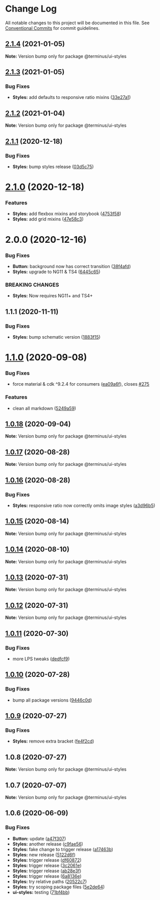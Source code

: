 # Change Log

All notable changes to this project will be documented in this file.
See [Conventional Commits](https://conventionalcommits.org) for commit guidelines.

## [2.1.4](https://github.com/GetTerminus/terminus-oss/compare/@terminus/ui-styles@2.1.3...@terminus/ui-styles@2.1.4) (2021-01-05)

**Note:** Version bump only for package @terminus/ui-styles





## [2.1.3](https://github.com/GetTerminus/terminus-oss/compare/@terminus/ui-styles@2.1.2...@terminus/ui-styles@2.1.3) (2021-01-05)


### Bug Fixes

* **Styles:** add defaults to responsive ratio mixins ([33e27a1](https://github.com/GetTerminus/terminus-oss/commit/33e27a14369b944b64de365033769807d1bd1eba))





## [2.1.2](https://github.com/GetTerminus/terminus-oss/compare/@terminus/ui-styles@2.1.1...@terminus/ui-styles@2.1.2) (2021-01-04)

**Note:** Version bump only for package @terminus/ui-styles





## [2.1.1](https://github.com/GetTerminus/terminus-oss/compare/@terminus/ui-styles@2.1.0...@terminus/ui-styles@2.1.1) (2020-12-18)


### Bug Fixes

* **Styles:** bump styles release ([03d5c75](https://github.com/GetTerminus/terminus-oss/commit/03d5c7597bc3f284dd7fb73e48b27187efed71d3))





# [2.1.0](https://github.com/GetTerminus/terminus-oss/compare/@terminus/ui-styles@2.0.0...@terminus/ui-styles@2.1.0) (2020-12-18)


### Features

* **Styles:** add flexbox mixins and storybook ([4753f58](https://github.com/GetTerminus/terminus-oss/commit/4753f58f848e944b8481c97334c21b6e8d211d6c))
* **Styles:** add grid mixins ([47e58c3](https://github.com/GetTerminus/terminus-oss/commit/47e58c3bca4a177f6bdcfbe22d46f3d7600faebb))





# 2.0.0 (2020-12-16)


### Bug Fixes

* **Button:** background now has correct transition ([38f4afd](https://github.com/GetTerminus/terminus-oss/commit/38f4afd779813eab15ceea23b760ff5e6940c7bc))
* **Styles:** upgrade to NG11 & TS4 ([6445c65](https://github.com/GetTerminus/terminus-oss/commit/6445c65a6cf9ff9b7e0817dc156333be170de2e1))


### BREAKING CHANGES

* **Styles:** Now requires NG11+ and TS4+





## 1.1.1 (2020-11-11)


### Bug Fixes

* **Styles:** bump schematic version ([1883f15](https://github.com/GetTerminus/terminus-oss/commit/1883f1535613f6a1a372f95070dcd0c4dd326ae6))





# [1.1.0](https://github.com/GetTerminus/terminus-oss/compare/@terminus/ui-styles@1.0.18...@terminus/ui-styles@1.1.0) (2020-09-08)


### Bug Fixes

* force material & cdk ^9.2.4 for consumers ([ea09a6f](https://github.com/GetTerminus/terminus-oss/commit/ea09a6ff88a1ea239fe0e24cb011abfb3ffc8908)), closes [#275](https://github.com/GetTerminus/terminus-oss/issues/275)


### Features

* clean all markdown ([5249a59](https://github.com/GetTerminus/terminus-oss/commit/5249a59486be63b6d9a0be7a801defb9b6adcedc))





## [1.0.18](https://github.com/GetTerminus/terminus-oss/compare/@terminus/ui-styles@1.0.17...@terminus/ui-styles@1.0.18) (2020-09-04)

**Note:** Version bump only for package @terminus/ui-styles





## [1.0.17](https://github.com/GetTerminus/terminus-oss/compare/@terminus/ui-styles@1.0.16...@terminus/ui-styles@1.0.17) (2020-08-28)

**Note:** Version bump only for package @terminus/ui-styles

## [1.0.16](https://github.com/GetTerminus/terminus-oss/compare/@terminus/ui-styles@1.0.15...@terminus/ui-styles@1.0.16) (2020-08-28)

### Bug Fixes

* **Styles:** responsive ratio now correctly omits image styles ([a3d96b5](https://github.com/GetTerminus/terminus-oss/commit/a3d96b5745e3f5f8b76ab70a44fdc8388f7212cc))

## [1.0.15](https://github.com/GetTerminus/terminus-oss/compare/@terminus/ui-styles@1.0.14...@terminus/ui-styles@1.0.15) (2020-08-14)

**Note:** Version bump only for package @terminus/ui-styles

## [1.0.14](https://github.com/GetTerminus/terminus-oss/compare/@terminus/ui-styles@1.0.13...@terminus/ui-styles@1.0.14) (2020-08-10)

**Note:** Version bump only for package @terminus/ui-styles

## [1.0.13](https://github.com/GetTerminus/terminus-oss/compare/@terminus/ui-styles@1.0.12...@terminus/ui-styles@1.0.13) (2020-07-31)

**Note:** Version bump only for package @terminus/ui-styles

## [1.0.12](https://github.com/GetTerminus/terminus-oss/compare/@terminus/ui-styles@1.0.11...@terminus/ui-styles@1.0.12) (2020-07-31)

**Note:** Version bump only for package @terminus/ui-styles

## [1.0.11](https://github.com/GetTerminus/terminus-oss/compare/@terminus/ui-styles@1.0.10...@terminus/ui-styles@1.0.11) (2020-07-30)

### Bug Fixes

* more LPS tweaks ([dedfcf9](https://github.com/GetTerminus/terminus-oss/commit/dedfcf947e3bcd33041b388ccab9bcc5bf273f51))

## [1.0.10](https://github.com/GetTerminus/terminus-oss/compare/@terminus/ui-styles@1.0.9...@terminus/ui-styles@1.0.10) (2020-07-28)

### Bug Fixes

* bump all package versions ([9446c0d](https://github.com/GetTerminus/terminus-oss/commit/9446c0d5cde3bd693cfba7cabbfd2db443a47b00))

## [1.0.9](https://github.com/GetTerminus/terminus-oss/compare/@terminus/ui-styles@1.0.8...@terminus/ui-styles@1.0.9) (2020-07-27)

### Bug Fixes

* **Styles:** remove extra bracket ([fe4f2cd](https://github.com/GetTerminus/terminus-oss/commit/fe4f2cd13b71cd0839f584614e9140e4fccbe835))

## 1.0.8 (2020-07-27)

**Note:** Version bump only for package @terminus/ui-styles

## 1.0.7 (2020-07-07)

**Note:** Version bump only for package @terminus/ui-styles

## 1.0.6 (2020-06-09)

### Bug Fixes

* **Button:** update ([a47f307](https://github.com/GetTerminus/terminus-oss/commit/a47f30757b9216d6ee76788c117e76eacf5289e5))
* **Styles:** another release ([c9fae56](https://github.com/GetTerminus/terminus-oss/commit/c9fae56488ed6d7111c416ecbf68aab29c0a5f45))
* **Styles:** fake change to trigger release ([a17463b](https://github.com/GetTerminus/terminus-oss/commit/a17463b0a03a6d7418b95b35da4a15e1d597df4f))
* **Styles:** new release ([5122d6f](https://github.com/GetTerminus/terminus-oss/commit/5122d6f08695d16e29d46a2cedda40ef284fe156))
* **Styles:** trigger release ([df60872](https://github.com/GetTerminus/terminus-oss/commit/df60872a56f9d6fc931e2fa04d7bed67b51f52ca))
* **Styles:** trigger release ([3c2061e](https://github.com/GetTerminus/terminus-oss/commit/3c2061e2b8214071f6b4b4a69f6948c47f7b6880))
* **Styles:** trigger release ([ab28e3f](https://github.com/GetTerminus/terminus-oss/commit/ab28e3f214dc4b538889fb710fa05e769555778f))
* **Styles:** trigger release ([6a8136e](https://github.com/GetTerminus/terminus-oss/commit/6a8136ef01fe1ab80ed8a350dae51aa3f0561ab6))
* **Styles:** try relative paths ([20522c7](https://github.com/GetTerminus/terminus-oss/commit/20522c7fd0cc025dc0678bc187a7293639daa619))
* **Styles:** try scoping package files ([5e2de64](https://github.com/GetTerminus/terminus-oss/commit/5e2de6414a051060445fe08bf1a1d90307ac5ec0))
* **ui-styles:** testing ([71bf4bb](https://github.com/GetTerminus/terminus-oss/commit/71bf4bb668ce78cd1f305d1bde9b68925dcbf747))
